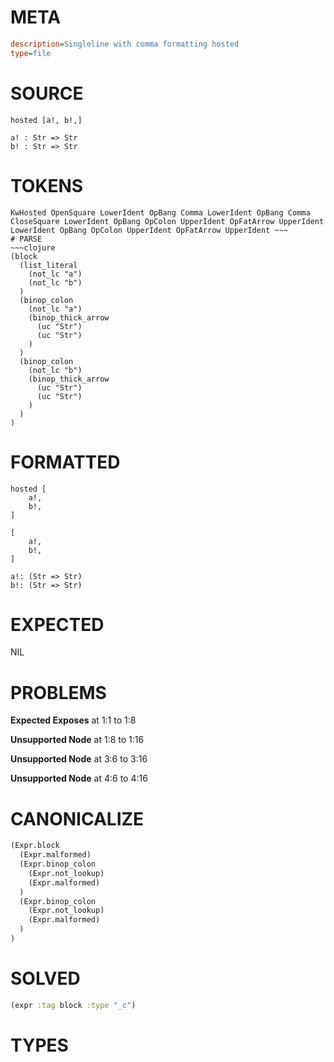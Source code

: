 # META
~~~ini
description=Singleline with comma formatting hosted
type=file
~~~
# SOURCE
~~~roc
hosted [a!, b!,]

a! : Str => Str
b! : Str => Str
~~~
# TOKENS
~~~text
KwHosted OpenSquare LowerIdent OpBang Comma LowerIdent OpBang Comma CloseSquare LowerIdent OpBang OpColon UpperIdent OpFatArrow UpperIdent LowerIdent OpBang OpColon UpperIdent OpFatArrow UpperIdent ~~~
# PARSE
~~~clojure
(block
  (list_literal
    (not_lc "a")
    (not_lc "b")
  )
  (binop_colon
    (not_lc "a")
    (binop_thick_arrow
      (uc "Str")
      (uc "Str")
    )
  )
  (binop_colon
    (not_lc "b")
    (binop_thick_arrow
      (uc "Str")
      (uc "Str")
    )
  )
)
~~~
# FORMATTED
~~~roc
hosted [
	a!,
	b!,
]

[
	a!,
	b!,
]

a!: (Str => Str)
b!: (Str => Str)
~~~
# EXPECTED
NIL
# PROBLEMS
**Expected Exposes**
at 1:1 to 1:8

**Unsupported Node**
at 1:8 to 1:16

**Unsupported Node**
at 3:6 to 3:16

**Unsupported Node**
at 4:6 to 4:16

# CANONICALIZE
~~~clojure
(Expr.block
  (Expr.malformed)
  (Expr.binop_colon
    (Expr.not_lookup)
    (Expr.malformed)
  )
  (Expr.binop_colon
    (Expr.not_lookup)
    (Expr.malformed)
  )
)
~~~
# SOLVED
~~~clojure
(expr :tag block :type "_c")
~~~
# TYPES
~~~roc
~~~
